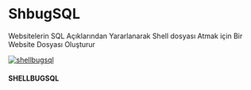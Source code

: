# ShbugSQL
Websitelerin SQL Açıklarından Yararlanarak Shell dosyası Atmak için Bir Website Dosyası Oluşturur   



<a href="https://ibb.co/ZXyXLjm"><img src="https://i.ibb.co/XLmL2Q8/shellbugsql.png" alt="shellbugsql" border="0"></a>
 #### SHELLBUGSQL
